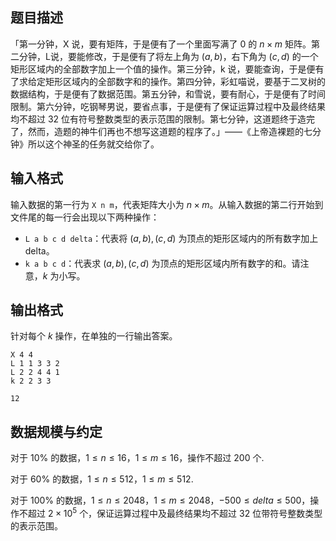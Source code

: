 ## 题目描述

「第一分钟，X 说，要有矩阵，于是便有了一个里面写满了  $0$  的 $n \times m$ 矩阵。第二分钟，L说，要能修改，于是便有了将左上角为 $(a,b)$，右下角为 $(c,d)$  的一个矩形区域内的全部数字加上一个值的操作。第三分钟，k 说，要能查询，于是便有了求给定矩形区域内的全部数字和的操作。第四分钟，彩虹喵说，要基于二叉树的数据结构，于是便有了数据范围。第五分钟，和雪说，要有耐心，于是便有了时间限制。第六分钟，吃钢琴男说，要省点事，于是便有了保证运算过程中及最终结果均不超过 32 位有符号整数类型的表示范围的限制。第七分钟，这道题终于造完了，然而，造题的神牛们再也不想写这道题的程序了。」——《上帝造裸题的七分钟》所以这个神圣的任务就交给你了。

## 输入格式

输入数据的第一行为 `X n m`，代表矩阵大小为 $n×m$。从输入数据的第二行开始到文件尾的每一行会出现以下两种操作：

- `L a b c d delta`：代表将 $(a,b),(c,d)$ 为顶点的矩形区域内的所有数字加上 delta。
- `k a b c d`：代表求 $(a,b),(c,d)$ 为顶点的矩形区域内所有数字的和。请注意，$k$ 为小写。

## 输出格式

针对每个 $k$  操作，在单独的一行输出答案。



```input1
X 4 4
L 1 1 3 3 2
L 2 2 4 4 1
k 2 2 3 3
```



```output1
12
```

## 数据规模与约定

对于 $10\%$ 的数据，$1 ≤ n ≤ 16$，$1 ≤ m ≤ 16$，操作不超过 $200$ 个.

对于 $60\%$ 的数据，$1 ≤ n ≤ 512$，$1 ≤ m ≤ 512$.

对于 $100\%$ 的数据，$1 ≤ n ≤ 2048$，$1 ≤ m ≤ 2048$，$-500 ≤ delta ≤ 500$，操作不超过 $2 \times 10^5$ 个，保证运算过程中及最终结果均不超过 32 位带符号整数类型的表示范围。

